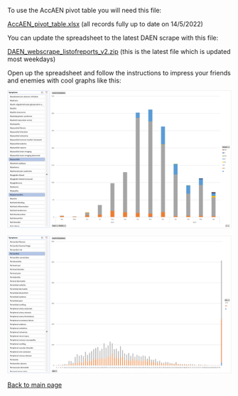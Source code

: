 To use the AccAEN pivot table you will need this file:

[AccAEN_pivot_table.xlsx](https://github.com/AccAEN/AccessibleAdverseEventNotification/raw/main/data/AccAEN_pivot_table.xlsx) (all records fully up to date on 14/5/2022)

You can update the spreadsheet to the latest DAEN scrape with this file:

[DAEN_webscrape_listofreports_v2.zip](https://github.com/AccAEN/AccessibleAdverseEventNotification/raw/main/data/DAEN_webscrape_listofreports_v2.zip) (this is the latest file which is updated most weekdays)

Open up the spreadsheet and follow the instructions to impress your friends and enemies with cool graphs like this:

![AccAEN_pivot_table_eg01](../graphs/AccAEN_pivot_table_eg01.png)

![AccAEN_pivot_table_eg02](../graphs/AccAEN_pivot_table_eg02.png)

[Back to main page](https://github.com/AccAEN/AccessibleAdverseEventNotification/blob/main/README.md)
